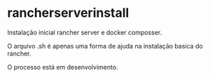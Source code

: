 # rancherserverinstall
Instalação inicial rancher server e docker composser.

O arquivo .sh é apenas uma forma de ajuda na instalação basica do rancher. 

O processo está em desenvolvimento. 
